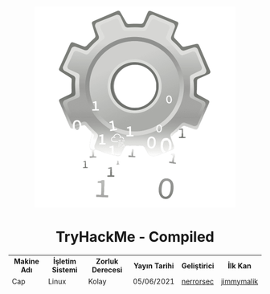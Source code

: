 <h1 align="center">
  <img width="400" height="400" src="images/0.png" alt="Compiled"></a>
  <br><br>TryHackMe - Compiled
</h1>

<table align="center">
    <thead>
        <tr>
            <th>Makine Adı</th>
            <th>İşletim Sistemi</th>
            <th>Zorluk Derecesi</th>
            <th>Yayın Tarihi</th>
            <th>Geliştirici</th>
            <th>İlk Kan</th>
        </tr>
        <tr>
            <td>Cap</td>
            <td>Linux</td>
            <td>Kolay</td>
            <td>05/06/2021</td>
            <td><a href="[https://app.hackthebox.com/users/52045](https://tryhackme.com/r/p/nerrorsec)">nerrorsec</a></td>
            <td><a href="[https://app.hackthebox.com/users/139466](https://tryhackme.com/r/p/jimmymalik)">jimmymalik</a></td>
        </tr>
    </thead>
</table><br>
